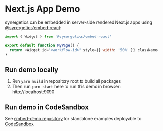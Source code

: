 # Next.js App Demo

synergetics can be embedded in server-side rendered Next.js apps using [@synergetics/embed-react](../embed-react):

```javascript
import { Widget } from '@synergetics/embed-react'

export default function MyPage() {
  return <Widget id="<workflow-id>" style={{ width: '50%' }} className="my-form" />
}
```

## Run demo locally

1. Run `yarn build` in repository root to build all packages
2. Then run `yarn start` here to run this demo in browser: http://localhost:9090

## Run demo in CodeSandbox

See [embed-demo repository](https://github.com/synergetics/embed-demo#react-nextjs) for standalone examples deployable to [CodeSandbox](https://codesandbox.io/).
